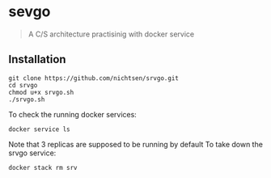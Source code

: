 # sevgo
> A C/S architecture practisinig with docker service
## Installation
```
git clone https://github.com/nichtsen/srvgo.git
cd srvgo
chmod u+x srvgo.sh
./srvgo.sh
```
To check the running docker services:
```
docker service ls
```
Note that 3 replicas are supposed to be running by default
To take down the srvgo service:
```
docker stack rm srv
```
